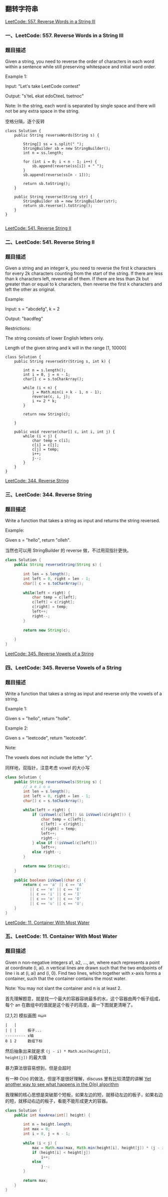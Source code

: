 ## 翻转字符串

<a id="557">[LeetCode: 557. Reverse Words in a String III](https://leetcode.com/problems/reverse-words-in-a-string-iii/description/)</a>
### 一、LeetCode: 557. Reverse Words in a String III
### 题目描述

Given a string, you need to reverse the order of characters in each word within a sentence while still preserving whitespace and initial word order.

Example 1:

Input: "Let's take LeetCode contest"

Output: "s'teL ekat edoCteeL tsetnoc"

Note: In the string, each word is separated by single space and there will not be any extra space in the string.

空格分隔，逐个反转
```
class Solution {
    public String reverseWords(String s) {
        
        String[] ss = s.split(" ");
        StringBuilder sb = new StringBuilder();
        int n = ss.length;
        
        for (int i = 0; i < n - 1; i++) {
            sb.append(reverse(ss[i]) + " ");
        }
        sb.append(reverse(ss[n - 1]));
        
        return sb.toString();
    }
    
    public String reverse(String str) {
        StringBuilder sb = new StringBuilder(str);
        return sb.reverse().toString();
    }
}
    
```

<span id="541">[LeetCode: 541. Reverse String II](https://leetcode.com/problems/reverse-string-ii/description/)</span>
### 二、LeetCode: 541. Reverse String II
### 题目描述

Given a string and an integer k, you need to reverse the first k characters for every 2k characters counting from the start of the string. If there are less than k characters left, reverse all of them. If there are less than 2k but greater than or equal to k characters, then reverse the first k characters and left the other as original.

Example:

Input: s = "abcdefg", k = 2

Output: "bacdfeg"

Restrictions:

The string consists of lower English letters only.

Length of the given string and k will in the range [1, 10000]


```
class Solution {
    public String reverseStr(String s, int k) {
        
        int n = s.length();
        int i = 0, j = n - 1;
        char[] c = s.toCharArray();
        
        while (i < n) {
            j = Math.min(i + k - 1, n - 1);
            reverse(c, i, j);
            i += 2 * k;
        }
        
        return new String(c);
        
    }
    
    public void reverse(char[] c, int i, int j) {
        while (i < j) {
            char temp = c[i];
            c[i] = c[j];
            c[j] = temp;
            i++;
            j--;
        }
    }
}
```

<span id="344">[LeetCode: 344. Reverse String](https://leetcode.com/problems/reverse-string/description/)</span>
### 三、LeetCode: 344. Reverse String
### 题目描述

Write a function that takes a string as input and returns the string reversed.

Example:

Given s = "hello", return "olleh".

当然也可以用 StringBuilder 的 reverse 做，不过用双指针更快。
```java
class Solution {
    public String reverseString(String s) {
        
        int len = s.length();
        int left = 0, right = len - 1;
        char[] c = s.toCharArray();
        
        while(left < right) {
            char temp = c[left];
            c[left] = c[right];
            c[right] = temp;
            left++;
            right--;
        }
        
        return new String(c);
        
    }
}
```
<span id="345">[LeetCode: 345. Reverse Vowels of a String](https://leetcode.com/problems/reverse-vowels-of-a-string/description/)</span>
### 四、LeetCode: 345. Reverse Vowels of a String
### 题目描述


Write a function that takes a string as input and reverse only the vowels of a string.

Example 1:

Given s = "hello", return "holle".

Example 2:

Given s = "leetcode", return "leotcede".

Note:

The vowels does not include the letter "y".

同样地，双指针，注意考虑 vowel 的大小写
```java
class Solution {
    public String reverseVowels(String s) {
        // a e i o u
        int len = s.length();
        int left = 0, right = len - 1;
        char[] c = s.toCharArray();
        
        while(left < right) {
            if (isVowel(c[left]) && isVowel(c[right])) {
                char temp = c[left];
                c[left] = c[right];
                c[right] = temp;
                left++;
                right--;
            } else if (!isVowel(c[left]))
                left++;
            else right--;
        }
        
        return new String(c);
    }
    
    public boolean isVowel(char c) {
        return c == 'a' || c == 'A'
           || c == 'e' || c == 'E'
           || c == 'i' || c == 'I'
           || c == 'o' || c == 'O'
           || c == 'u' || c == 'U';
    }
}
```

<span id="11">[LeetCode: 11. Container With Most Water](https://leetcode.com/problems/container-with-most-water/description/)</span>
### 五、LeetCode: 11. Container With Most Water
### 题目描述

Given n non-negative integers a1, a2, ..., an, where each represents a point at coordinate (i, ai). n vertical lines are drawn such that the two endpoints of line i is at (i, ai) and (i, 0). Find two lines, which together with x-axis forms a container, such that the container contains the most water.

Note: You may not slant the container and n is at least 2.

首先理解题意，就是找一个最大的容器容纳最多的水，这个容器由两个板子组成，每个 an 在数组中的值就是这个板子的高度，画一下图就更清晰了。

[2,1,2] 模拟画图 ≡ω≡ 
```
|   |
| | |     板子...
--------- x轴
0 1 2     数组下标
```

然后抽象出来就是求 <code>(j - i) * Math.min(height[i], height[j])</code> 的最大值

暴力算法很容易想到，但是会超时

有一种 O(n) 的做法，但是不是很好理解，discuss 里有比较清楚的讲解  [Yet another way to see what happens in the O(n) algorithm](https://leetcode.com/problems/container-with-most-water/discuss/6099/Yet-another-way-to-see-what-happens-in-the-O(n)-algorithm)

我理解的核心思想是突破那个短板，如果左边的短，就移动左边的板子，如果右边的短，就移动右边的板子，看能不能形成更大的容器。
```java
class Solution {
    public int maxArea(int[] height) {
        
        int n = height.length;
        int max = 0;
        int i = 0, j = n - 1;
        
        while (i < j) {
            max = Math.max(max, Math.min(height[i], height[j]) * (j - i));
            if (height[i] < height[j])
                i++;
            else
                j--;
        }
        
        return max;
    }
}
```
